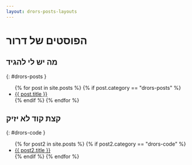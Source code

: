 ```yaml
---
layout: drors-posts-layouts
---
```


# הפוסטים של דרור
## מה יש לי להגיד
{: #drors-posts }

<ul>
  {% for post in site.posts %}
   {% if post.category == "drors-posts" %}
    <li>
      <a href="{{site.baseurl | append:  post.url }}">{{ post.title }}</a>
    </li>
   {% endif %}
  {% endfor %}
</ul>

## קצת קוד לא יזיק
{: #drors-code }

<ul>
  {% for post2 in site.posts %}
   {% if post2.category == "drors-code" %}
    <li>
      <a href="{{site.baseurl | append:  post2.url }}">{{ post2.title }}</a>
    </li>
   {% endif %}
  {% endfor %}
</ul>
